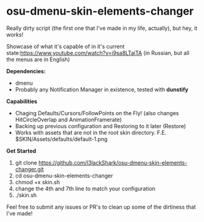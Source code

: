 # osu-dmenu-skin-elements-changer
Really dirty script (the first one that I've made in my life, actually), but hey, it works! 


Showcase of what it's capable of in it's current state:https://www.youtube.com/watch?v=i9sa8LTaiTA (in Russian, but all the menus are in English)

**Dependencies:**
- dmenu
- Probably any Notification Manager in existence, tested with **dunstify**

**Capabilities**
- Chaging Defaults/Cursors/FollowPoints on the Fly! (also changes HitCircleOverlap and AnimationFramerate)
- Backing up previous configuration and Restoring to it later (Restore)
- Works with assets that are not in the root skin directory. F.E. $SKIN/Assets/defaults/default-1.png

**Get Started** 
1. git clone https://github.com/l3lackShark/osu-dmenu-skin-elements-changer.git
2. cd osu-dmenu-skin-elements-changer
3. chmod +x skin.sh
4. change the 4th and 7th line to match your configuration
4. ./skin.sh

Feel free to submit any issues or PR's to clean up some of the dirtiness that I've made!

